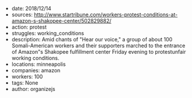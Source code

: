 - date: 2018/12/14
- sources: http://www.startribune.com/workers-protest-conditions-at-amazon-s-shakopee-center/502829882/
- action: protest
- struggles: working_conditions
- description: Amid chants of "Hear our voice," a group of about 100 Somali-American workers and their supporters marched to the entrance of Amazon"s Shakopee fulfillment center Friday evening to protestunfair working conditions.
- locations: minneapolis
- companies: amazon
- workers: 100
- tags: None
- author: organizejs
